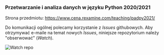 ### Przetwarzanie i analiza danych w języku Python 2020/2021


Strona przedmiotu: https://www.cena.rexamine.com/teaching/padpy2021/

Do komunikacji ogólnej polecamy korzystanie z *Issues* githubowych.
Aby otrzymywać e-maile na temat nowych *Issues*, niniejsze repozytorium należy "obserwować" (*Watch*).

![Watch repo](http://www.cena.rexamine.com/img/github.png)

